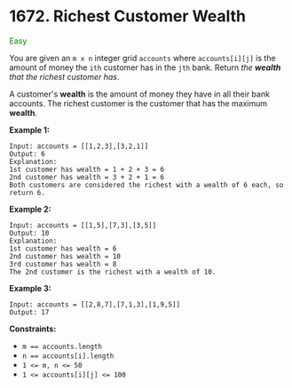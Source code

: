 # 1672. Richest Customer Wealth
<span style="color:green">Easy</span>

You are given an `m x n` integer grid `accounts` where `accounts[i][j]` is the amount of money the `i​​​​​​​​​​​th`​​​​ customer has in the `j​​​​​​​​​​​th`​​​​ bank. Return *the **wealth** that the richest customer has*.

A customer's **wealth** is the amount of money they have in all their bank accounts. The richest customer is the customer that has the maximum **wealth**.


**Example 1:**
```
Input: accounts = [[1,2,3],[3,2,1]]
Output: 6
Explanation:
1st customer has wealth = 1 + 2 + 3 = 6
2nd customer has wealth = 3 + 2 + 1 = 6
Both customers are considered the richest with a wealth of 6 each, so return 6.
```
**Example 2:**
```
Input: accounts = [[1,5],[7,3],[3,5]]
Output: 10
Explanation: 
1st customer has wealth = 6
2nd customer has wealth = 10 
3rd customer has wealth = 8
The 2nd customer is the richest with a wealth of 10.
```
**Example 3:**
```
Input: accounts = [[2,8,7],[7,1,3],[1,9,5]]
Output: 17
```

**Constraints:**
- `m == accounts.length`
- `n == accounts[i].length`
- `1 <= m, n <= 50`
- `1 <= accounts[i][j] <= 100`